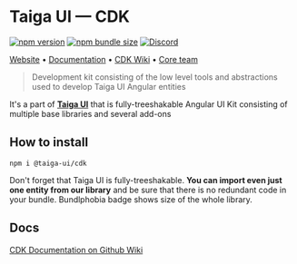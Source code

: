 # Taiga UI — CDK

[![npm version](https://img.shields.io/npm/v/@taiga-ui/cdk.svg)](https://npmjs.com/package/@taiga-ui/cdk)
[![npm bundle size](https://img.shields.io/bundlephobia/minzip/@taiga-ui/cdk)](https://bundlephobia.com/result?p=@taiga-ui/cdk)
[![Discord](https://img.shields.io/discord/748677963142135818?color=7289DA&label=%23taiga-ui&logo=discord&logoColor=white)](https://discord.gg/Us8d8JVaTg)

[Website](https://taiga-ui.dev) • [Documentation](https://taiga-ui.dev/getting-started) •
[CDK Wiki](https://github.com/tinkoff/taiga-ui/wiki) • [Core team](https://github.com/tinkoff/taiga-ui/#core-team)

> Development kit consisting of the low level tools and abstractions used to develop Taiga UI Angular entities

It's a part of [**Taiga UI**](https://github.com/tinkoff/taiga-ui) that is fully-treeshakable Angular UI Kit consisting
of multiple base libraries and several add-ons

## How to install

```
npm i @taiga-ui/cdk
```

Don't forget that Taiga UI is fully-treeshakable. **You can import even just one entity from our library** and be sure
that there is no redundant code in your bundle. Bundlphobia badge shows size of the whole library.

## Docs

[CDK Documentation on Github Wiki](https://github.com/tinkoff/taiga-ui/wiki/CDK)
